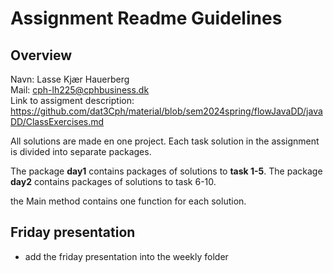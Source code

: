 # Assignment Readme Guidelines

## Overview

Navn: Lasse Kjær Hauerberg<br>
Mail: cph-lh225@cphbusiness.dk<br>
Link to assigment description: https://github.com/dat3Cph/material/blob/sem2024spring/flowJavaDD/javaDD/ClassExercises.md<br>

All solutions are made en one project. Each task solution in the assignment is divided into separate packages.

The package **day1** contains packages of solutions to **task 1-5**. The package **day2** contains packages of solutions to task 6-10.

the Main method contains one function for each solution.

## Friday presentation
- add the friday presentation into the weekly folder
